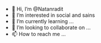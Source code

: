 - 👋 Hi, I’m @Natanradit
- 👀 I’m interested in social and sains
- 🌱 I’m currently learning ...
- 💞️ I’m looking to collaborate on ...
- 📫 How to reach me ...

<!---
Natanradit/Natanradit is a ✨ special ✨ repository because its `README.md` (this file) appears on your GitHub profile.
You can click the Preview link to take a look at your changes.
--->
